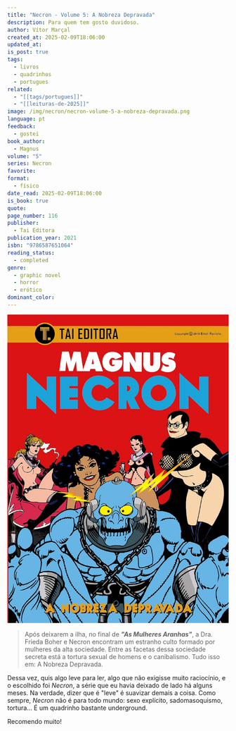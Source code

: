 ```yaml
---
title: "Necron - Volume 5: A Nobreza Depravada"
description: Para quem tem gosto duvidoso.
author: Vítor Marçal
created_at: 2025-02-09T18:06:00
updated_at: 
is_post: true
tags:
  - livros
  - quadrinhos
  - portugues
related:
  - "[[tags/portugues]]"
  - "[[leituras-de-2025]]"
image: /img/necron/necron-volume-5-a-nobreza-depravada.png
language: pt
feedback:
  - gostei
book_author:
  - Magnus
volume: "5"
series: Necron
favorite: 
format:
  - físico
date_read: 2025-02-09T18:06:00
is_book: true
quote: 
page_number: 116
publisher:
  - Tai Editora
publication_year: 2021
isbn: "9786587651064"
reading_status:
  - completed
genre:
  - graphic novel
  - horror
  - erótico
dominant_color:
---
```


![necron-volume-5-a-nobreza-depravada](img/necron/necron-volume-5-a-nobreza-depravada.png)

> Após deixarem a ilha, no final de **_"As Mulheres Aranhas"_**, a Dra. Frieda Boher e Necron encontram um estranho culto formado por mulheres da alta sociedade. Entre as facetas dessa sociedade secreta está a tortura sexual de homens e o canibalismo. Tudo isso em: A Nobreza Depravada.

Dessa vez, quis algo leve para ler, algo que não exigisse muito raciocínio, e o escolhido foi _Necron_, a série que eu havia deixado de lado há alguns meses. Na verdade, dizer que é "leve" é suavizar demais a coisa. Como sempre, _Necron_ não é para todo mundo: sexo explícito, sadomasoquismo, tortura... É um quadrinho bastante underground.

Recomendo muito!